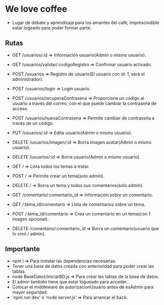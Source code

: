 # We love coffee

- Lugar de debate y aprendizaje para los amantes del café, imprescindible estar logeado para poder formar parte.

## Rutas

- GET /usuarios/:id => Información usuario(Admin o mismo usuario).
- GET /usuarios/validar/:codigoRegistro => Confirmar usuario activado.
- POST /usuarios => Registro de usuario(El usuario con id: 1, será el administrador).
- POST /usuarios/login => Login usuario.
- POST /usuarios/recuperaContrasena => Proporciona un código al usuario a través del correo, con el que puede cambiar la contraseña de acceso.
- POST /usuarios/nuevaContrasena => Permite cambiar de contraseña a través de un código.
- PUT /usuarios/:id => Edita usuario(Admin o mismo usuario).
- DELETE /usuarios/imagen/:id => Borra imagen avatar(Admin o mismo usuario).
- DELETE /usuarios/:id => Borra usuario(Admin o mismo usuario).

- GET / => Lista todos los temas a tratar.
- POST / => Permite crear un tema(solo admin).
- DELETE / => Borra un tema y todos sus comentarios(solo admin).

- GET /comentario/:comentario_id => Información sobre un comentario.
- GET /:tema_id/comentario => Lista de comentarios sobre un tema.
- POST /:tema_id/comentario => Crea un comentario en un tema(con 1 imagen opcional).
- DELETE /comentario/:comentario_id => Borra un comentario(usuario que lo creó / admin).

## Importante

- npm i => Para instalar las dependencias necesarias.
- Tener una base de datos creada con anterioridad para poder crear las tablas.
- node BaseDatos/iniciarBD.js => Para crear las tablas de la base de datos.
- El admin también tiene que estar logueado para acceder.
- Colocar el middleware de autorizacionUsuario antes de esAdmin para mayor seguridad.
- 'npm run dev' o 'node server.js' => Para arrancar el back.
